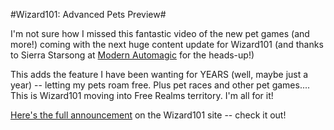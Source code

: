 #Wizard101: Advanced Pets Preview#

I'm not sure how I missed this fantastic video of the new pet games (and more!) coming with the next huge content update for Wizard101 (and thanks to Sierra Starsong at [Modern Automagic](http://www.modernautomagic.com/2010/04/breaking-news.html) for the heads-up!)

This adds the feature I have been wanting for YEARS (well, maybe just a year) -- letting my pets roam free. Plus pet races and other pet games.... This is Wizard101 moving into Free Realms territory. I'm all for it!

[Here's the full announcement](https://www.wizard101.com/game/advancedpowerpets) on the Wizard101 site -- check it out!


